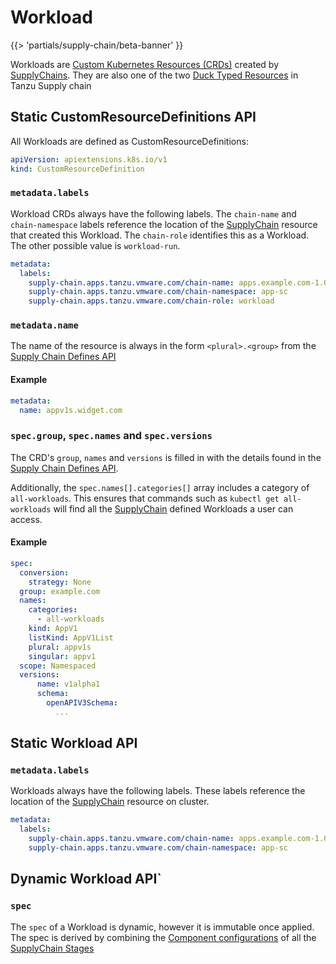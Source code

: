# Workload

{{> 'partials/supply-chain/beta-banner' }}

Workloads are [Custom Kubernetes Resources (CRDs)][CRD] created by [SupplyChains]. 
They are also one of the two [Duck Typed Resources] in Tanzu Supply chain

## Static CustomResourceDefinitions API

All Workloads are defined as CustomResourceDefinitions:

```yaml
apiVersion: apiextensions.k8s.io/v1
kind: CustomResourceDefinition
```

### `metadata.labels`

Workload CRDs always have the following labels. 
The `chain-name` and `chain-namespace` labels reference the location of the [SupplyChain]  resource that created this Workload.
The `chain-role` identifies this as a Workload. The other possible value is `workload-run`.

```yaml
metadata:
  labels:
    supply-chain.apps.tanzu.vmware.com/chain-name: apps.example.com-1.0.0
    supply-chain.apps.tanzu.vmware.com/chain-namespace: app-sc
    supply-chain.apps.tanzu.vmware.com/chain-role: workload
```

### `metadata.name`

The name of the resource is always in the form `<plural>.<group>` from the [Supply Chain Defines API](./supplychain.hbs.md#specdefines)

#### Example

```yaml
metadata:
  name: appv1s.widget.com
```

### `spec.group`, `spec.names` and `spec.versions`

The CRD's `group`, `names` and `versions` is filled in with the details found in the [Supply Chain Defines API](./supplychain.hbs.md#specdefines).

Additionally, the `spec.names[].categories[]` array includes a category of `all-workloads`. This ensures that
commands such as `kubectl get all-workloads` will find all the [SupplyChain] defined Workloads a user can access.   

#### Example
```yaml
spec:
  conversion:
    strategy: None
  group: example.com
  names:
    categories:
      - all-workloads
    kind: AppV1
    listKind: AppV1List
    plural: appv1s
    singular: appv1
  scope: Namespaced
  versions:
      name: v1alpha1
      schema:
        openAPIV3Schema:
          ...
```

## Static Workload API

### `metadata.labels`

Workloads always have the following labels. These labels reference the location of the [SupplyChain] resource on cluster.

```yaml
metadata:
  labels:
    supply-chain.apps.tanzu.vmware.com/chain-name: apps.example.com-1.0.0
    supply-chain.apps.tanzu.vmware.com/chain-namespace: app-sc
```

## Dynamic Workload API`

### `spec`

The `spec` of a Workload is dynamic, however it is immutable once applied. 
The spec is derived by combining the [Component configurations](./component.hbs.md#specconfig) of all the [SupplyChain Stages](./supplychain.hbs.md#specstages)

[Duck Typed Resources]: ./duck-types.hbs.md
[SupplyChain]: ./supplychain.hbs.md
[SupplyChains]: supplychain.hbs.md
[Workload]: ./workload.hbs.md
[Component]: component.hbs.md
[Components]: component.hbs.md
[WorkloadRun]: workloadrun.hbs.md
[CRD]: https://kubernetes.io/docs/concepts/extend-kubernetes/api-extension/custom-resources/ "Kubernetes Custom Resource documentation"
[Kind]: https://kubernetes.io/docs/concepts/overview/working-with-objects/ "Kebernetes documentation for Objects"
